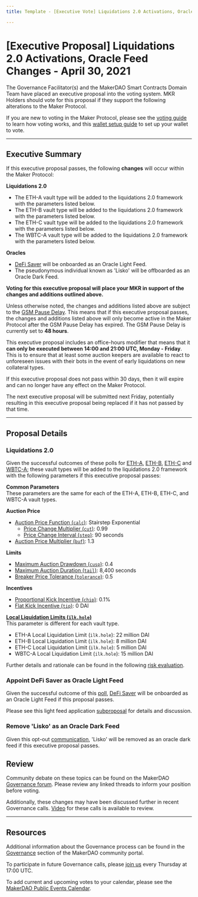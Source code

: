 ```yaml
---
title: Template - [Executive Vote] Liquidations 2.0 Activations, Oracle Feed Changes - April 30, 2021

---
```

# [Executive Proposal] Liquidations 2.0 Activations, Oracle Feed Changes - April 30, 2021

The Governance Facilitator(s) and the MakerDAO Smart Contracts Domain Team have placed an executive proposal into the voting system. MKR Holders should vote for this proposal if they support the following alterations to the Maker Protocol.

If you are new to voting in the Maker Protocol, please see the [voting guide](https://community-development.makerdao.com/en/learn/governance/how-voting-works/) to learn how voting works, and this [wallet setup guide](https://community-development.makerdao.com/en/learn/governance/voting-setup/) to set up your wallet to vote.

---

## Executive Summary

If this executive proposal passes, the following **changes** will occur within the Maker Protocol:

**Liquidations 2.0**
- The ETH-A vault type will be added to the liquidations 2.0 framework with the parameters listed below.
- The ETH-B vault type will be added to the liquidations 2.0 framework with the parameters listed below.
- The ETH-C vault type will be added to the liquidations 2.0 framework with the parameters listed below.
- The WBTC-A vault type will be added to the liquidations 2.0 framework with the parameters listed below.

**Oracles**
- [DeFi Saver](https://defisaver.com/) will be onboarded as an Oracle Light Feed.
- The pseudonymous individual known as 'Lisko' will be offboarded as an Oracle Dark Feed.

**Voting for this executive proposal will place your MKR in support of the changes and additions outlined above.**

Unless otherwise noted, the changes and additions listed above are subject to the [GSM Pause Delay](https://community-development.makerdao.com/en/learn/governance/param-gsm-pause-delay). This means that if this executive proposal passes, the changes and additions listed above will only become active in the Maker Protocol after the GSM Pause Delay has expired. The GSM Pause Delay is currently set to **48 hours**.

This executive proposal includes an office-hours modifier that means that it **can only be executed between 14:00 and 21:00 UTC, Monday - Friday**. This is to ensure that at least some auction keepers are available to react to unforeseen issues with their bots in the event of early liquidations on new collateral types.

If this executive proposal does not pass within 30 days, then it will expire and can no longer have any effect on the Maker Protocol.

The next executive proposal will be submitted next Friday, potentially resulting in this executive proposal being replaced if it has not passed by that time.

---

## Proposal Details

### Liquidations 2.0

Given the successful outcomes of these polls for [ETH-A](https://vote.makerdao.com/polling/Qme8CTGu?network=mainnet), [ETH-B](https://vote.makerdao.com/polling/QmTBfsaB?network=mainnet), [ETH-C](https://vote.makerdao.com/polling/QmYU7BMP?network=mainnet) and [WBTC-A](https://vote.makerdao.com/polling/QmT63Z5v?network=mainnet); these vault types will be added to the liquidations 2.0 framework with the following parameters if this executive proposal passes:

**Common Parameters**  
These parameters are the same for each of the ETH-A, ETH-B, ETH-C, and WBTC-A vault types.

**Auction Price**
* [Auction Price Function (`calc`)](https://community-development.makerdao.com/en/learn/governance/param-auction-price-function): Stairstep Exponential
   * [Price Change Multiplier (`cut`)](https://community-development.makerdao.com/en/learn/governance/param-auction-price-function): 0.99
   * [Price Change Interval (`step`)](https://community-development.makerdao.com/en/learn/governance/param-auction-price-function): 90 seconds
* [Auction Price Multiplier (`buf`)](https://community-development.makerdao.com/en/learn/governance/param-auction-price-multiplier): 1.3

**Limits**
* [Maximum Auction Drawdown (`cusp`)](https://community-development.makerdao.com/en/learn/governance/param-max-auction-drawdown): 0.4
* [Maximum Auction Duration (`tail`)](https://community-development.makerdao.com/en/learn/governance/param-max-auction-duration): 8,400 seconds
* [Breaker Price Tolerance (`tolerance`)](https://community-development.makerdao.com/en/learn/governance/param-breaker-price-tolerance): 0.5

**Incentives**
* [Proportional Kick Incentive (`chip`)](https://community-development.makerdao.com/en/learn/governance/param-proportional-kick-incentive): 0.1%
* [Flat Kick Incentive (`tip`)](https://community-development.makerdao.com/en/learn/governance/param-flat-kick-incentive): 0 DAI

**[Local Liquidation Limits (`ilk.hole`)](https://community-development.makerdao.com/en/learn/governance/param-local-liquidation-limit)**  
This parameter is different for each vault type.
* ETH-A Local Liquidation Limit (`ilk.hole`): 22 million DAI
* ETH-B Local Liquidation Limit (`ilk.hole`): 8 million DAI
* ETH-C Local Liquidation Limit (`ilk.hole`): 5 million DAI
* WBTC-A Local Liquidation Limit (`ilk.hole`): 15 million DAI

Further details and rationale can be found in the following [risk evaluation](https://forum.makerdao.com/t/eth-and-wbtc-vaults-liquidations-2-0-parameters/7628).

### Appoint DeFi Saver as Oracle Light Feed

Given the successful outcome of this [poll](https://vote.makerdao.com/polling/Qmby2Ur5?network=mainnet#poll-detail), [DeFi Saver](https://defisaver.com/) will be onboarded as an Oracle Light Feed if this proposal passes.

Please see this light feed application [subproposal](https://forum.makerdao.com/t/mip10c14-sp7-proposal-appoint-defi-saver-as-a-light-feed/7207) for details and discussion. 

### Remove 'Lisko' as an Oracle Dark Feed

Given this opt-out [communication](https://forum.makerdao.com/t/dark-oracle-removal-request/7555), 'Lisko' will be removed as an oracle dark feed if this executive proposal passes.

## Review

Community debate on these topics can be found on the MakerDAO [Governance forum](https://forum.makerdao.com/). Please review any linked threads to inform your position before voting.

Additionally, these changes may have been discussed further in recent Governance calls. [Video](https://www.youtube.com/playlist?list=PLLzkWCj8ywWNq5-90-Id6VPSsrk4OWVan) for these calls is available to review.

---

## Resources

Additional information about the Governance process can be found in the [Governance](https://community-development.makerdao.com/en/learn/governance) section of the MakerDAO community portal.

To participate in future Governance calls, please [join us](https://github.com/makerdao/community/tree/master/governance/governance-and-risk-meetings) every Thursday at 17:00 UTC.

To add current and upcoming votes to your calendar, please see the [MakerDAO Public Events Calendar](https://calendar.google.com/calendar/embed?src=makerdao.com_3efhm2ghipksegl009ktniomdk%40group.calendar.google.com&ctz=UTC&mode=week&showCalendars=0&showPrint=0).
